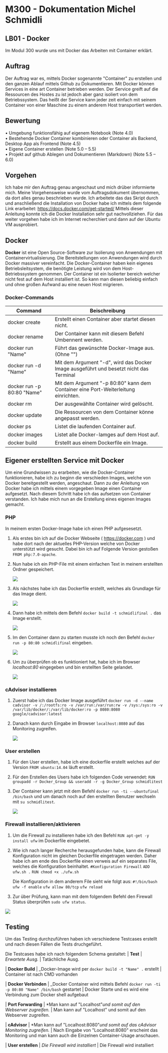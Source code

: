# M300 - Dokumentation Michel Schmidli
  ## LB01 - Docker
Im Modul 300 wurde uns mit Docker das Arbeiten mit Container erklärt.

## Auftrag

Der Auftrag war es,  mittels Docker sogenannte "Container" zu erstellen und den ganzen Ablauf mittels Github zu Dokumentieren. Mit Docker können Services in eine art Container betrieben werden. Der Service greift auf die Ressourcen des Hostes zu ist jedoch aber ganz isoliert von dem Betriebssystem. Das heißt der Service kann jeder zeit einfach mit seinem Container von einer Maschine zu einem anderem Host transportiert werden.


## Bewertung

• Umgebung funktionsfähig auf eigenem Notebook (Note 4.0)  
• Bestehende Docker Container kombinieren oder Container als Backend, Desktop App als Frontend (Note 4.5)  
• Eigene Container erstellen (Note 5.0 – 5.5)  
• Projekt auf github Ablegen und Dokumentieren (Markdown) (Note 5.5 – 6.0)

## Vorgehen

Ich habe mir den Auftrag genau angeschaut und mich drüber informierte mich. Meine Vorgehensweise wurde vom Auftragsdokument übernommen, da dort alles genau beschrieben wurde. Ich arbeitete das das Skript durch und anschließend die Installation von Docker habe ich mittels dem folgende Link erarbeitet: 
https://docs.docker.com/get-started/
Mittels dieser Anleitung konnte ich die Docker Installation sehr gut nachvollziehen. Für das weiter vorgehen habe ich im Internet recherchiert und dann auf der Ubuntu VM ausprobiert.

## Docker

**Docker**  ist eine Open Source-Software zur Isolierung von Anwendungen mit Containervirtualisierung.
Die Bereitstellungen von Anwendungen wird durch Docker massiver vereinfacht. Die Docker-Container haben kein eigenes Betriebsleitsystem, die benötigte Leistung wird von dem Host-Betriebssystem genommen. Der Container ist ein Isolierter bereich welcher nicht fest auf dem Host installiert ist. So kann man diesen beliebig einfach und ohne großen Aufwand au eine neuen Host migrieren. 


### Docker-Commands
| Command | Beischreibung |
|--|--|
|docker create| Erstellt einen Container aber startet diesen nicht. |
|	docker rename| Der Container kann mit diesem Befehl Umbennent werden. |
| docker run "Name" | Führt das gewünschte Docker-Image aus. (Ohne "") |
| docker run -d "Name"| Mit dem Argument "-d", wird das Docker Image ausgeführt und besetzt nicht das Terminal |
|docker run -p 80:80 "Name"| Mit dem Argument "-p 80:80" kann dem Container eine Port-Weiterleitung einrichten. |
| docker rm | Der ausgewählte Container wird gelöscht. |
| docker update | Die Ressourcen von dem Container könne angepasst werden. |
| docker ps | Listet die laufenden Container auf. |
| docker images | Listet alle Docker-Iamges auf dem Host auf. |
| docker build | Erstellt aus einem Dockerfile ein Image. |

## Eigener erstellten Service mit Docker

Um eine Grundwissen zu erarbeiten, wie die Docker-Container funktionieren, habe ich zu beginn die verschieden Images, welche von Docker bereitgestellt werden, angeschaut. Dann zu der Anleitung von Docker habe ich mittels einem vorgegeben Image einen Container aufgesetzt. Nach diesem Schritt habe ich das aufsetzen von Container verstanden. 
Ich habe mich nun an die Erstellung eines eigenen Images gemacht. 

 ### PHP
 
 In meinem ersten Docker-Image habe ich einen PHP aufgesesetzt.
 
 1. Als erstes bin ich auf die Docker Webseite ( https://docker.com ) und habe dort nach der aktuelles PHP-Version welche von Docker unterstützt wird gesucht. Dabei bin ich auf Folgende Version gestoßen `FROM php:7.0-apache`.

2. Nun habe ich ein PHP-File mit einem einfachen Text in meinem erstellten Ordner gespeichert. 

	 ![](https://perrone.myqnapcloud.com:450/share.cgi/PHPFilemitText_Schmidli.PNG?ssid=02YbC2K&fid=02YbC2K&path=%2F&filename=PHPFilemitText_Schmidli.PNG&openfolder=normal&ep=)

3. Als nächstes habe ich das Dockerfile erstellt, welches als Grundlage für das Image dient.

	![](https://perrone.myqnapcloud.com:450/share.cgi/PHPdockerfile_Schmidli.PNG?ssid=02YbC2K&fid=02YbC2K&path=%2F&filename=PHPdockerfile_Schmidli.PNG&openfolder=normal&ep=)

 4. Dann habe ich mittels dem Befehl `docker build -t schmidlifinal .` das Image erstellt.

	![](https://perrone.myqnapcloud.com:450/share.cgi/AusDockerfileImageerstellen.PNG?ssid=02YbC2K&fid=02YbC2K&path=%2F&filename=AusDockerfileImageerstellen.PNG&openfolder=normal&ep=)
 
 5. Im den Container dann zu starten musste ich noch den Befehl `docker run -p 80:80 schmidlifinal` eingeben.

	 ![](https://perrone.myqnapcloud.com:450/share.cgi/Dockerfielrun_Schmidli.PNG?ssid=02YbC2K&fid=02YbC2K&path=%2F&filename=Dockerfielrun_Schmidli.PNG&openfolder=normal&ep=)
 
 6. Um zu überprüfen ob es funktioniert hat, habe ich im Browser *localhost:80* eingegeben und bin erstellten Seite gelandet.

	![](https://perrone.myqnapcloud.com:450/share.cgi/Localhost80_Schmidli.PNG?ssid=02YbC2K&fid=02YbC2K&path=%2F&filename=Localhost80_Schmidli.PNG&openfolder=normal&ep=)


### cAdvisor installieren

1. Zuerst habe ich das Docker Image ausgeführt
	`docker run -d --name cadvisor -v /:/rootfs:ro -v /var/run:/var/run:rw -v /sys:/sys:ro -v /var/lib/docker/:/var/lib/docker:ro -p 8080:8080 google/cadvisor:latest`

2. Danach kann durch Eingabe im Browser `localhost:8080` auf das Monitoring zugreifen.

	![](https://perrone.myqnapcloud.com:450/share.cgi/CadvisorSchmdili.PNG?ssid=02YbC2K&fid=02YbC2K&path=%2F&filename=CadvisorSchmdili.PNG&openfolder=normal&ep=)


### User erstellen
1. Für den User erstellen, habe ich eine dockerfile erstellt welches auf der Version `FROM ubuntu:14.04` läuft erstellt.

2. Für den Erstellen des Users habe ich folgenden Code verwendet:
	`RUN groupadd -r Docker_Group && useradd -r -g Docker_Group schmidlitest`
	
3. Der Container kann jetzt mit dem Befehl  `docker run -ti --ubuntufinal /bin/bash` und um danach noch auf den erstellten Benutzer wechseln mit `su schmidlitest`.

	![](https://perrone.myqnapcloud.com:450/share.cgi/dockerBenutzerSchmidli.PNG?ssid=02YbC2K&fid=02YbC2K&path=%2F&filename=dockerBenutzerSchmidli.PNG&openfolder=normal&ep=)

### Firewall installieren/aktivieren
1. Um die Firewall zu installieren habe ich den Befehl `RUN apt-get -y install ufw` im Dockerfile eingebetet.

2. Wie ich nach langer Recherche herausgefunden habe, kann die Firewall Konfiguration nicht im gleichen Dockerfile eingetragen werden. Daher habe ich am ende des Dockerfile einen verweis auf ein separates File, welches die Konfiguration beinhaltet.
`#Konfiguration Firewall`
`ADD ufw.sh .`
`RUN chmod +x ./ufw.sh`

	Die Konfiguration in dem anderem File sieht wie folgt aus:
`#!/bin/bash`
`ufw -f enable`
`ufw allow 80/tcp`
`ufw reload`

3. Zur über Prüfung, kann man mit dem folgendem Befehl den Firewall Status überprüfen `sudo ufw status`.

![](https://perrone.myqnapcloud.com:450/share.cgi/ufwStatusSchmidli.PNG?ssid=02YbC2K&fid=02YbC2K&path=%2F&filename=ufwStatusSchmidli.PNG&openfolder=normal&ep=)

## Testing

Um das Testing durchzuführen haben ich verschiedene Testcases erstellt und nach diesen Fällen die Tests druchgeführt.  

Die Testcases habe ich nach folgendem Schema gestaltet:
|  **Test** |  _Erwartete Ausg._  | Tatächliche Ausg.


|  **Docker Build**  |  _Docker-Image wird per  `docker build -t "Name" .` erstellt   | Container ist nach CMD vorhanden

|  **Docker Verbinden** |  _Docker Container wird mittels Befehl  `docker run -ti -p 80:80 "Name" /bin/bash`  gestartet | Docker Starte und es wird eine Verbindung zum Docker shell aufgebaut

|  **Port Forwarding** | *Man kann auf "Localhost"_und somit auf den Webserver zugreifen._  | Man kann auf "Localhost" und somit auf den Webserver zugreifen.

|  **cAdvisor** | *Man kann auf "Localhost:8080"_und somit auf das cAdvisor Monitoring zugreifen._  | Nach Eingabe von "Localhost:8080" erscheint das Monitoring und man kann auch die Einzelnen Container-Usage anschauen.

|  **User erstellen** |  _Die Firewall wird installiert_  | Die Firewall wird installiert
<!--stackedit_data:
eyJoaXN0b3J5IjpbMTEwMjg5OTg2LDEzMTI3ODY4NTEsNjkzNT
UyMTUsOTY0ODE1MDIsMTk5NTE0Nzk2MSwyMDEyMzM5NjU4LC04
OTExMzQxMjgsMTcwNzM2MjE1MSwxNTA5NzA1NTMsLTE2Mzg5OD
I4MzUsLTI0ODc4OTcxOCwtMjA2ODkyNDk4Nyw0MTE5NTk4MzIs
MjA5MTIwMDg4OCwtMTY2MTAxOTY2NCwtMTgyNTYxMTk2NCwxOD
kzMDY5NjY3LC05MTgyMjMzNTMsLTIwNDkyMTY0MjEsLTE5NTE1
ODA1ODNdfQ==
-->